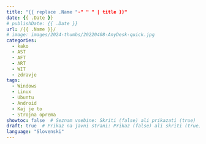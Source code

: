 ```yaml
---
title: "{{ replace .Name "-" " " | title }}"
date: {{ .Date }}
# publishDate: {{ .Date }}
url: /{{ .Name }}/
# image: images/2024-thumbs/20220408-AnyDesk-quick.jpg
categories: 
  - kako
  - AST
  - AFT
  - ART
  - WIT
  - zdravje
tags: 
  - Windows
  - Linux
  - Ubuntu
  - Android
  - Kaj je to
  - Strojna oprema
showtoc: false  # Seznam vsebine: Skriti (false) ali prikazati (true)
draft: true  # Prikaz na javni strani: Prikaz (false) ali skriti (true)
language: "Slovenski"
---
```




<!--*(Kliknite/tapnite na posamezni korak ali trikotnik za prikaz oz. skriti podrobnosti (slika, informacije, ...))*

{{< collapse summary="**Korak 1** ." openByDefault=false >}}

 ![](/images/Google-Chrome/GChrome_desktop_shortcut.jpeg)

{{< /collapse >}}

## Video verzija

{{< youtube "" >}}-->